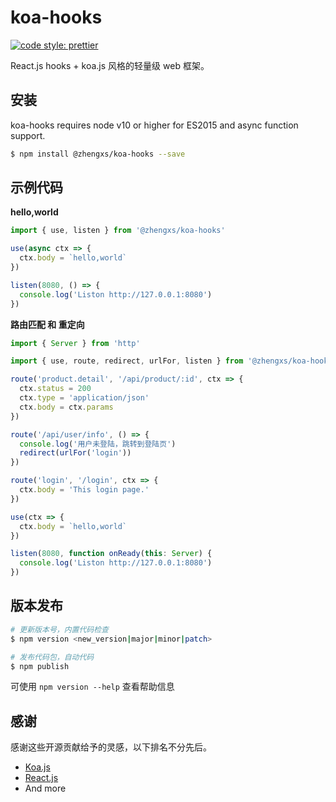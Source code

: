 # koa-hooks

[![code style: prettier](https://img.shields.io/badge/code_style-prettier-ff69b4.svg?style=flat-square)](https://github.com/prettier/prettier)

React.js hooks + koa.js 风格的轻量级 web 框架。

## 安装

koa-hooks requires node v10 or higher for ES2015 and async function support.

```bash
$ npm install @zhengxs/koa-hooks --save
```

## 示例代码

**hello,world**

```javascript
import { use, listen } from '@zhengxs/koa-hooks'

use(async ctx => {
  ctx.body = `hello,world`
})

listen(8080, () => {
  console.log('Liston http://127.0.0.1:8080')
})
```

**路由匹配 和 重定向**

```javascript
import { Server } from 'http'

import { use, route, redirect, urlFor, listen } from '@zhengxs/koa-hooks'

route('product.detail', '/api/product/:id', ctx => {
  ctx.status = 200
  ctx.type = 'application/json'
  ctx.body = ctx.params
})

route('/api/user/info', () => {
  console.log('用户未登陆，跳转到登陆页')
  redirect(urlFor('login'))
})

route('login', '/login', ctx => {
  ctx.body = 'This login page.'
})

use(ctx => {
  ctx.body = `hello,world`
})

listen(8080, function onReady(this: Server) {
  console.log('Liston http://127.0.0.1:8080')
})

```

## 版本发布

```bash
# 更新版本号，内置代码检查
$ npm version <new_version|major|minor|patch>

# 发布代码包，自动代码
$ npm publish
```

可使用 `npm version --help` 查看帮助信息

## 感谢

感谢这些开源贡献给予的灵感，以下排名不分先后。

- [Koa.js][koa]
- [React.js][react]
- And more

[node.js]: https://nodejs.org/
[koa]: https://github.com/koajs/koa
[react]: https://github.com/facebook/react
